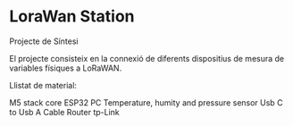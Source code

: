 # LoraWan Station
Projecte de Síntesi

El projecte consisteix en la connexió de diferents dispositius de mesura de variables físiques a LoRaWAN.

Llistat de material:

M5 stack core ESP32
PC
Temperature, humity and pressure sensor
Usb C to Usb A Cable
Router tp-Link



